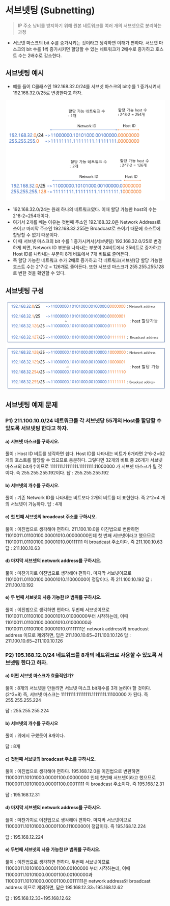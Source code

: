 # 서브넷팅 (Subnetting)
> IP 주소 낭비를 방지하기 위해 원본 네트워크를 여러 개의 서브넷으로 분리하는 과정
- 서브넷 마스크의 bit 수를 증가시키는 것이라고 생각하면 이해가 편하다. 서브넷 마스크의 bit 수를 1씩 증가시키면 할당할 수 있는 네트워크가 2배수로 증가하고 호스트 수는 2배수로 감소한다.

## 서브넷팅 예시
- 예를 들어 C클래스인 192.168.32.0/24를 서브넷 마스크의 bit수를 1 증가시켜서 192.168.32.0/25로 변경한다고 하자.
<p align="center"><img src="./images/subnetting_1.png" width="500"></p>

- 192.168.32.0/24는 원래 하나의 네트워크였다. 이때 할당 가능한 host의 수는 2^8-2=254개이다.
- 여기서 2개를 빼는 이유는 첫번째 주소인 192.168.32.0은 Network Address로 쓰이고 마지막 주소인 192.168.32.255는 Broadcast로 쓰이기 때문에 호스트에 할당할 수 없기 때문이다. 
- 이 때 서브넷 마스크의 bit 수를 1 증가시켜서(서브넷팅) 192.168.32.0/25로 변경하게 되면, Network ID 부분을 나타내는 부분이 24비트에서 25비트로 증가하고 Host ID를 나타내는 부분이 8개 비트에서 7개 비트로 줄어든다. 
- 즉 할당 가능한 네트워크 수가 2배로 증가하고 각 네트워크(서브넷)당 할당 가능한 호스트 수는 2^7-2 = 126개로 줄어든다. 또한 서브넷 마스크가 255.255.255.128로 변한 것을 확인할 수 있다. 

## 서브넷팅 구성
<p align="center"><img src="./images/subnetting_2.png" width="500"></p>

## 서브넷팅 예제 문제

### P1) 211.100.10.0/24 네트워크를 각 서브넷당 55개의 Host를 할당할 수 있도록 서브넷팅 한다고 하자.

#### a) 서브넷 마스크를 구하시오.
풀이 : Host ID 비트를 생각하면 쉽다. Host ID를 나타내는 비트가 6개라면 2^6-2=62개의 호스트를 할당할 수 있으므로 충분하다. 그렇다면 32개의 비트 중 26개가 서브넷 마스크의 bit개수이므로 1111111.11111111.11111111.11000000 가 서브넷 마스크가 될 것이다. 즉 255.255.255.192이다.
답 : 255.255.255.192

 

#### b) 서브넷의 개수를 구하시오.
풀이 : 기존 Network ID를 나타내는 비트보다 2개의 비트를 더 표현한다. 즉 2^2=4 개의 서브넷이 가능하다.
답 : 4개

 

#### c) 첫 번째 서브넷의 broadcast 주소를 구하시오.
풀이 : 이진법으로 생각해야 편하다. 211.100.10.0을 이진법으로 변환하면 11010011.01100100.00001010.00000000인데 첫 번째 서브넷이라고 했으므로 11010011.01100100.00001010.00111111 이 broadcast 주소이다. 즉 211.100.10.63
답 : 211.100.10.63

 

#### d) 마지막 서브넷의 network address를 구하시오.
풀이 : 마찬가지로 이진법으로 생각해야 편하다. 마지막 서브넷이므로 11010011.01100100.00001010.11000000이 정답이다. 즉 211.100.10.192
답 : 211.100.10.192

 

#### e) 두 번째 서브넷의 사용 가능한 IP 범위를 구하시오.
풀이 : 이진법으로 생각하면 편하다. 두번째 서브넷이므로 11010011.01100100.00001010.01000000부터 시작하는데, 이때 11010011.01100100.00001010.01000000과 11010011.01100100.00001010.01111111은 network address와 broadcast address 이므로 제외하면, 답은 211.100.10.65~211.100.10.126 
답 : 211.100.10.65~211.100.10.126 

 

### P2) 195.168.12.0/24 네트워크를 8개의 네트워크로 사용할 수 있도록 서브넷팅 한다고 하자.

#### a) 어떤 서브넷 마스크가 효율적인가?

풀이 : 8개의 서브넷을 만들려면 서브넷 마스크 bit개수를 3개 늘려야 할 것이다. (2^3=8) 즉, 서브넷 마스크는 11111111.11111111.11111111.11100000 가 된다. 즉 255.255.255.224

답 : 255.255.255.224

 

#### b) 서브넷의 개수를 구하시오

풀이 : 위에서 구했듯이 8개이다.

답 : 8개

 

#### c) 첫번째 서브넷의 broadcast 주소를 구하시오.

풀이 : 이진법으로 생각해야 편하다. 195.168.12.0을 이진법으로 변환하면 11000011.10101000.00001100.00000000 인데 첫번째 서브넷이라고 했으므로 11000011.10101000.00001100.00011111 이 broadcast 주소이다. 즉 195.168.12.31

답 : 195.168.12.31

 

#### d) 마지막 서브넷의 network address를 구하시오.

풀이 : 마찬가지로 이진법으로 생각해야 편하다. 마지막 서브넷이므로 11000011.10101000.00001100.11100000이 정답이다. 즉 195.168.12.224

답 : 195.168.12.224

 

#### e) 두번째 서브넷의 사용 가능한 IP 범위를 구하시오.

풀이 : 이진법으로 생각하면 편하다. 두번째 서브넷이므로 11000011.10101000.00001100.00100000 부터 시작하는데, 이때 11000011.10101000.00001100.00100000과 11000011.10101000.00001100.00111111은 network address와 broadcast address 이므로 제외하면, 답은 195.168.12.33~195.168.12.62

답 : 195.168.12.33~195.168.12.62
